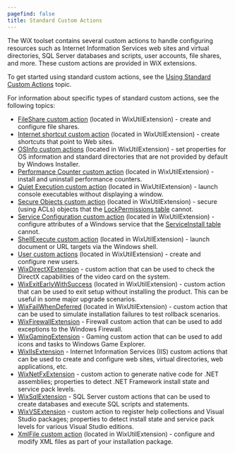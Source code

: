 ```yaml
---
pagefind: false
title: Standard Custom Actions
---
```


The WiX toolset contains several custom actions to handle configuring resources such as Internet Information Services web sites and virtual directories, SQL Server databases and scripts, user accounts, file shares, and more. These custom actions are provided in WiX extensions.

To get started using standard custom actions, see the [Using Standard Custom Actions](using_standard_customactions/) topic.

For information about specific types of standard custom actions, see the following topics:

* [FileShare custom action](../xsd/util/fileshare/) (located in WixUtilExtension) - create and configure file shares.
* [Internet shortcut custom action](../xsd/util/internetshortcut/) (located in WixUtilExtension) - create shortcuts that point to Web sites.
* [OSInfo custom actions](osinfo/) (located in WixUtilExtension) - set properties for OS information and standard directories that are not provided by default by Windows Installer.
* [Performance Counter custom action](perfmon/) (located in WixUtilExtension) - install and uninstall performance counters.
* [Quiet Execution custom action](qtexec/) (located in WixUtilExtension) - launch console executables without displaying a window.
* [Secure Objects custom action](../xsd/util/permissionex/) (located in WixUtilExtension) - secure (using ACLs) objects that the <a href='http://msdn.microsoft.com/library/aa369774.aspx' target="_blank">LockPermissions table</a> cannot.
* [Service Configuration custom action](../xsd/util/serviceconfig/) (located in WixUtilExtension) - configure attributes of a Windows service that the <a href='http://msdn.microsoft.com/library/aa371637.aspx' target="_blank">ServiceInstall table</a> cannot.
* [ShellExecute custom action](shellexec/) (located in WixUtilExtension) - launch document or URL targets via the Windows shell.
* [User custom actions](../xsd/util/user/) (located in WixUtilExtension) - create and configure new users.
* [WixDirectXExtension](wixdirectxextension/) - custom action that can be used to check the DirectX capabilities of the video card on the system.
* [WixExitEarlyWithSuccess](wixexitearlywithsuccess/) (located in WixUtilExtension) - custom action that can be used to exit setup without installing the product. This can be useful in some major upgrade scenarios.
* [WixFailWhenDeferred](wixfailwhendeferred/) (located in WixUtilExtension) - custom action that can be used to simulate installation failures to test rollback scenarios.
* [WixFirewallExtension](../xsd/firewall/) - Firewall custom action that can be used to add exceptions to the Windows Firewall.
* [WixGamingExtension](wixgamingextension/) - Gaming custom action that can be used to add icons and tasks to Windows Game Explorer.
* [WixIIsExtension](../xsd/iis/) - Internet Information Services (IIS) custom actions that can be used to create and configure web sites, virtual directories, web applications, etc.
* [WixNetFxExtension](wixnetfxextension/) - custom action to generate native code for .NET assemblies; properties to detect .NET Framework install state and service pack levels.
* [WixSqlExtension](../xsd/sql/) - SQL Server custom actions that can be used to create databases and execute SQL scripts and statements.
* [WixVSExtension](wixvsextension/) - custom action to register help collections and Visual Studio packages; properties to detect install state and service pack levels for various Visual Studio editions.
* [XmlFile custom action](../xsd/util/xmlfile/) (located in WixUtilExtension) - configure and modify XML files as part of your installation package.
